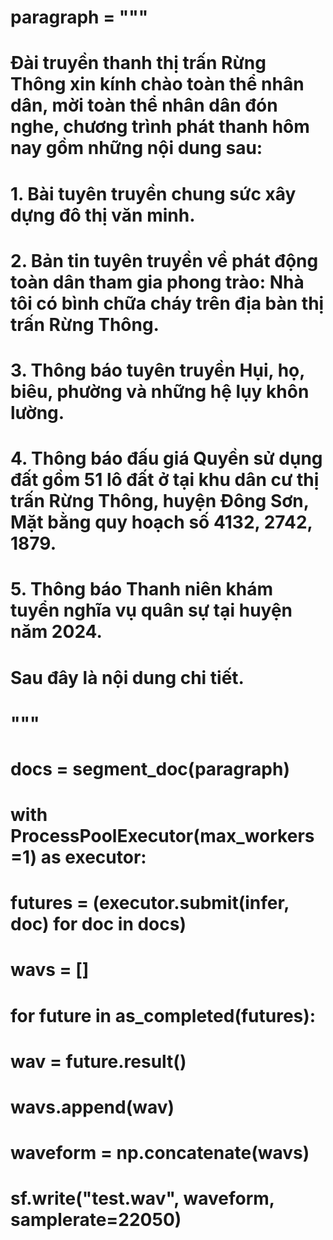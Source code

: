 # paragraph = """
# Đài truyền thanh thị trấn Rừng Thông xin kính chào toàn thể nhân dân, mời toàn thể nhân dân đón nghe, chương trình phát thanh hôm nay gồm những nội dung sau:
# 1.	Bài tuyên truyền chung sức xây dựng đô thị văn minh. 
# 2.	Bản tin tuyên truyền về phát động toàn dân tham gia phong trào: Nhà tôi có bình chữa cháy trên địa bàn thị trấn Rừng Thông.
# 3.	Thông báo tuyên truyền Hụi, họ, biêu, phường và những hệ lụy khôn lường.
# 4.	Thông báo đấu giá Quyền sử dụng đất gồm 51 lô đất ở tại khu dân cư thị trấn Rừng Thông, huyện Đông Sơn, Mặt bằng quy hoạch số 4132, 2742, 1879.
# 5.	Thông báo Thanh niên khám tuyển nghĩa vụ quân sự tại huyện năm 2024.
# Sau đây là nội dung chi tiết.
# """

# docs = segment_doc(paragraph)

# with ProcessPoolExecutor(max_workers=1) as executor:
#     futures = (executor.submit(infer, doc) for doc in docs)

#     wavs = []
#     for future in as_completed(futures):
#         wav = future.result()
#         wavs.append(wav)
        
# waveform = np.concatenate(wavs)
# sf.write("test.wav", waveform, samplerate=22050)
